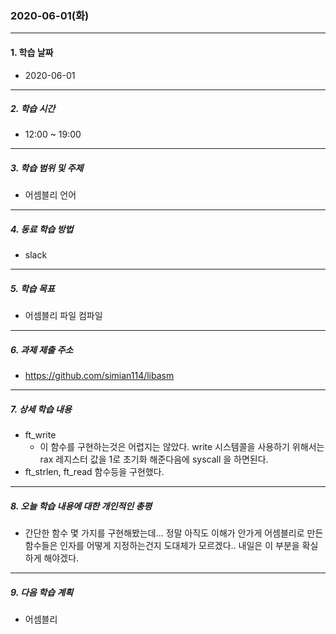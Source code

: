 ### 2020-06-01(화)
-----
#### 1. 학습 날짜
- 2020-06-01

-----
##### 2. 학습 시간
- 12:00 ~ 19:00

-----
##### 3. 학습 범위 및 주제
- 어셈블리 언어

-----
##### 4. 동료 학습 방법
- slack

-----
##### 5. 학습 목표
- 어셈블리 파일 컴파일

-----
##### 6. 과제 제출 주소
- https://github.com/simian114/libasm

-----
##### 7. 상세 학습 내용
- ft_write
    - 이 함수를 구현하는것은 어렵지는 않았다. write 시스템콜을 사용하기 위해서는 rax 레지스터 값을 1로 초기화 해준다음에 syscall 을 하면된다.
- ft_strlen, ft_read 함수등을 구현했다.

-----
##### 8. 오늘 학습 내용에 대한 개인적인 총평
- 간단한 함수 몇 가지를 구현해봤는데... 정말 아직도 이해가 안가게 어셈블리로 만든 함수들은 인자를 어떻게 지정하는건지 도대체가 모르겠다.. 내일은 이 부분을 확실하게 해야겠다.

-----
##### 9. 다음 학습 계획
- 어셈블리
